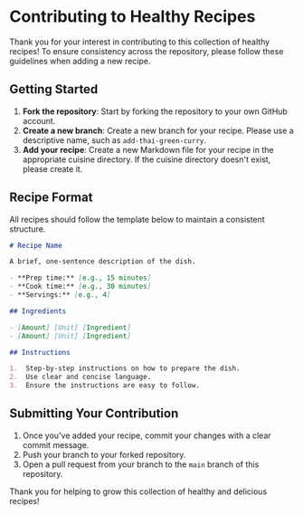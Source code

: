 # Contributing to Healthy Recipes

Thank you for your interest in contributing to this collection of healthy recipes! To ensure consistency across the repository, please follow these guidelines when adding a new recipe.

## Getting Started

1.  **Fork the repository**: Start by forking the repository to your own GitHub account.
2.  **Create a new branch**: Create a new branch for your recipe. Please use a descriptive name, such as `add-thai-green-curry`.
3.  **Add your recipe**: Create a new Markdown file for your recipe in the appropriate cuisine directory. If the cuisine directory doesn't exist, please create it.

## Recipe Format

All recipes should follow the template below to maintain a consistent structure.

````markdown
# Recipe Name

A brief, one-sentence description of the dish.

- **Prep time:** [e.g., 15 minutes]
- **Cook time:** [e.g., 30 minutes]
- **Servings:** [e.g., 4]

## Ingredients

- [Amount] [Unit] [Ingredient]
- [Amount] [Unit] [Ingredient]

## Instructions

1.  Step-by-step instructions on how to prepare the dish.
2.  Use clear and concise language.
3.  Ensure the instructions are easy to follow.
````

## Submitting Your Contribution

1.  Once you've added your recipe, commit your changes with a clear commit message.
2.  Push your branch to your forked repository.
3.  Open a pull request from your branch to the `main` branch of this repository.

Thank you for helping to grow this collection of healthy and delicious recipes! 